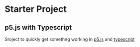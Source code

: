 # Starter Project 
## p5.js with Typescript
Sroject to quickly get somethng working in [p5.js](https://p5js.org/) and [typescript](https://www.typescriptlang.org/)
